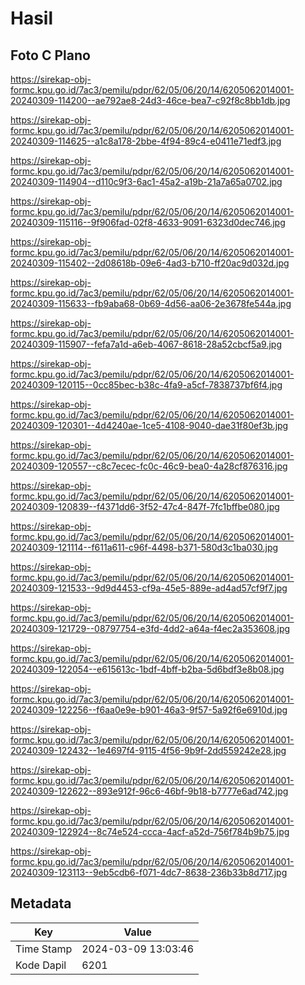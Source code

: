 # Hasil

## Foto C Plano

https://sirekap-obj-formc.kpu.go.id/7ac3/pemilu/pdpr/62/05/06/20/14/6205062014001-20240309-114200--ae792ae8-24d3-46ce-bea7-c92f8c8bb1db.jpg

https://sirekap-obj-formc.kpu.go.id/7ac3/pemilu/pdpr/62/05/06/20/14/6205062014001-20240309-114625--a1c8a178-2bbe-4f94-89c4-e0411e71edf3.jpg

https://sirekap-obj-formc.kpu.go.id/7ac3/pemilu/pdpr/62/05/06/20/14/6205062014001-20240309-114904--d110c9f3-6ac1-45a2-a19b-21a7a65a0702.jpg

https://sirekap-obj-formc.kpu.go.id/7ac3/pemilu/pdpr/62/05/06/20/14/6205062014001-20240309-115116--9f906fad-02f8-4633-9091-6323d0dec746.jpg

https://sirekap-obj-formc.kpu.go.id/7ac3/pemilu/pdpr/62/05/06/20/14/6205062014001-20240309-115402--2d08618b-09e6-4ad3-b710-ff20ac9d032d.jpg

https://sirekap-obj-formc.kpu.go.id/7ac3/pemilu/pdpr/62/05/06/20/14/6205062014001-20240309-115633--fb9aba68-0b69-4d56-aa06-2e3678fe544a.jpg

https://sirekap-obj-formc.kpu.go.id/7ac3/pemilu/pdpr/62/05/06/20/14/6205062014001-20240309-115907--fefa7a1d-a6eb-4067-8618-28a52cbcf5a9.jpg

https://sirekap-obj-formc.kpu.go.id/7ac3/pemilu/pdpr/62/05/06/20/14/6205062014001-20240309-120115--0cc85bec-b38c-4fa9-a5cf-7838737bf6f4.jpg

https://sirekap-obj-formc.kpu.go.id/7ac3/pemilu/pdpr/62/05/06/20/14/6205062014001-20240309-120301--4d4240ae-1ce5-4108-9040-dae31f80ef3b.jpg

https://sirekap-obj-formc.kpu.go.id/7ac3/pemilu/pdpr/62/05/06/20/14/6205062014001-20240309-120557--c8c7ecec-fc0c-46c9-bea0-4a28cf876316.jpg

https://sirekap-obj-formc.kpu.go.id/7ac3/pemilu/pdpr/62/05/06/20/14/6205062014001-20240309-120839--f4371dd6-3f52-47c4-847f-7fc1bffbe080.jpg

https://sirekap-obj-formc.kpu.go.id/7ac3/pemilu/pdpr/62/05/06/20/14/6205062014001-20240309-121114--f611a611-c96f-4498-b371-580d3c1ba030.jpg

https://sirekap-obj-formc.kpu.go.id/7ac3/pemilu/pdpr/62/05/06/20/14/6205062014001-20240309-121533--9d9d4453-cf9a-45e5-889e-ad4ad57cf9f7.jpg

https://sirekap-obj-formc.kpu.go.id/7ac3/pemilu/pdpr/62/05/06/20/14/6205062014001-20240309-121729--08797754-e3fd-4dd2-a64a-f4ec2a353608.jpg

https://sirekap-obj-formc.kpu.go.id/7ac3/pemilu/pdpr/62/05/06/20/14/6205062014001-20240309-122054--e615613c-1bdf-4bff-b2ba-5d6bdf3e8b08.jpg

https://sirekap-obj-formc.kpu.go.id/7ac3/pemilu/pdpr/62/05/06/20/14/6205062014001-20240309-122256--f6aa0e9e-b901-46a3-9f57-5a92f6e6910d.jpg

https://sirekap-obj-formc.kpu.go.id/7ac3/pemilu/pdpr/62/05/06/20/14/6205062014001-20240309-122432--1e4697f4-9115-4f56-9b9f-2dd559242e28.jpg

https://sirekap-obj-formc.kpu.go.id/7ac3/pemilu/pdpr/62/05/06/20/14/6205062014001-20240309-122622--893e912f-96c6-46bf-9b18-b7777e6ad742.jpg

https://sirekap-obj-formc.kpu.go.id/7ac3/pemilu/pdpr/62/05/06/20/14/6205062014001-20240309-122924--8c74e524-ccca-4acf-a52d-756f784b9b75.jpg

https://sirekap-obj-formc.kpu.go.id/7ac3/pemilu/pdpr/62/05/06/20/14/6205062014001-20240309-123113--9eb5cdb6-f071-4dc7-8638-236b33b8d717.jpg


## Metadata

| Key        | Value               |
| ---------- | ------------------- |
| Time Stamp | 2024-03-09 13:03:46 |
| Kode Dapil | 6201                |



